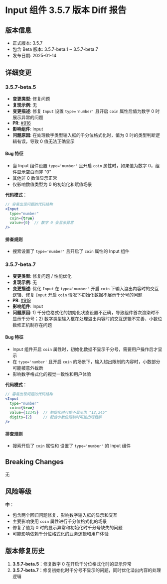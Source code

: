 # Input 组件 3.5.7 版本 Diff 报告

## 版本信息
- 正式版本: 3.5.7
- 包含 Beta 版本: 3.5.7-beta.1 ~ 3.5.7-beta.7
- 发布日期: 2025-01-14

## 详细变更

### 3.5.7-beta.5
- **变更类型**: 修复问题
- **复现示例**: 无
- **变更描述**: 修复 `Input` 设置 `type='number'` 且开启 `coin` 属性后值为数字 0 时展示异常的问题
- **PR**: [#916](https://github.com/sheinsight/shineout-next/pull/916)
- **影响组件**: Input
- **问题原因**: 在处理数字类型输入框的千分位格式化时，值为 0 时的类型判断逻辑有误，导致 0 值无法正确显示

#### Bug 特征
- 当 Input 组件设置 `type='number'` 且开启 `coin` 属性时，如果值为数字 0，组件显示空白而非 "0"
- 其他非 0 数值显示正常
- 仅影响数值类型为 0 的初始化和赋值场景

**代码模式**：
```jsx
// 容易出现问题的代码结构
<Input
  type="number"
  coin={true}
  value={0}  // 数字 0 会显示异常
/>
```

#### 排查规则
- 搜索设置了 `type='number'` 且开启了 `coin` 属性的 Input 组件

### 3.5.7-beta.7
- **变更类型**: 修复问题 / 性能优化
- **复现示例**: 无
- **变更描述**: 优化 `Input` 在 `type='number'` 开启 `coin` 下输入溢出内容时的交互逻辑、修复 `Input` 开启 `coin` 情况下初始化数据不展示千分号的问题
- **PR**: [#919](https://github.com/sheinsight/shineout-next/pull/919)
- **影响组件**: Input
- **问题原因**: 1) 千分位格式化的初始化状态设置不正确，导致组件首次渲染时不显示千分号；2) 数字类型输入框在处理溢出内容时的交互逻辑不完善，小数位数修正机制存在问题

#### Bug 特征
- Input 组件开启 `coin` 属性时，初始化数据不显示千分号，需要用户操作后才显示
- 在 `type='number'` 且开启 `coin` 的场景下，输入超出限制的内容时，小数部分可能被意外截断
- 影响数字格式化的视觉一致性和用户体验

**代码模式**：
```jsx
// 容易出现问题的代码结构
<Input
  type="number"
  coin={true}
  value={12345}  // 初始化时可能不显示为 "12,345"
  digits={2}     // 配合小数位限制时可能出现截断
/>
```

#### 排查规则
- 搜索开启了 `coin` 属性和 设置了 `type='number'` 的 Input 组件

## Breaking Changes

无

## 风险等级

**中**：
- 包含两个回归问题修复，影响数字输入框的显示和交互
- 主要影响使用 `coin` 属性进行千分位格式化的场景
- 修复了值为 0 时的显示异常和初始化时千分号缺失的问题
- 可能影响依赖千分位格式化的业务逻辑和用户体验

## 版本修复历史

1. **3.5.7-beta.5**：修复数字 0 在开启千分位格式化时的显示异常
2. **3.5.7-beta.7**：修复初始化时千分号不显示的问题，同时优化溢出内容的处理逻辑